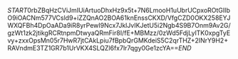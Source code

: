 $START$0rbZBqHzCViJmIUiArtuoDhxHz9x5t+7N6LmooH1uUbrUCpxoROtGIIbO9iOACNm577VCsld9+iZZQnAO2BOA61knEnssCKXD/VfgCZD0OKX258EYJWXQFBh4DpOaADa9iR8yrPewI9Ncx7JklJvIKJetU5i2Ngb4S9B7Onm9Av2G/gzWt1zk2jtikgRCRtnpmDtwyaQRmFir8I/fE+MBMzz/0zWd5FdjLylTK0xpgTyEvy+zxxOpsMn05r7HwR7jtCAkLpiu7fBpbQrGMKdeiS5C2qrTHZ+2INrY9H2+RAVndmE3TZ1GR7b1UrVKX4SLQZl6fx7lr7qgy0Ge1zcYA==$END$